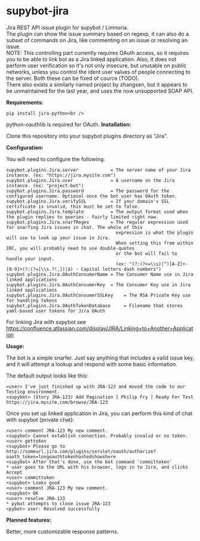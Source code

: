 supybot-jira
============

Jira REST API issue plugin for supybot / Limnoria.<br />
The plugin can show the issue summary based on regexp, it can also do a subset of commands on Jira, like commenting on an issue or resolving an issue.<br />
NOTE: This controlling part currently requires OAuth access, so it requires you to be able to link bot as a Jira linked application.
Also, it does not perform user verification so it's not only insecure, but unusable on public networks, unless you control the ident user values of people connecting to the server. Both these can be fixed of cource (TODO).<br />
There also exists a similarly named project by zhangsen, but it appears to be unmaintained for the last year, and uses the now unsupported SOAP API.<br />

<b>Requirements:</b>
```
pip install jira-python<br />
```
python-oauthlib is required for OAuth.
<b>Installation:</b>

Clone this repository into your supybot plugins directory as "Jira".<br />

<b>Configuration:</b>

You will need to configure the following:<br />
```
supybot.plugins.Jira.server            = The server name of your Jira instance. (ex: "https://jira.mysite.com")
supybot.plugins.Jira.user              = A username on the Jira instance. (ex: "project-bot")
supybot.plugins.Jira.password          = The password for the configured username. Optional once the bot user has OAuth token.
supybot.plugins.Jira.verifySSL         = If your domain's SSL certificate is invalid, this must be set to false.
supybot.plugins.Jira.template          = The output format used when the plugin replies to queries - fairly limited right now.
supybot.plugins.Jira.snarfRegex        = The regular expression used for snarfing Jira issues in chat. The whole of this
                                         expression is what the plugin will use to look up your issue in Jira. 
                                         When setting this from within IRC, you will probably need to use double-quotes 
                                         or the bot will fail to handle your input.
                                         (ex: "(?:(?<=\\s)|^)[A-Z]+-[0-9]+(?:(?=[\\s.?!,])|$) - Capital letters dash numbers")
supybot.plugins.Jira.OAuthConsumerName = The Consumer Name use in Jira linked applications
supybot.plugins.Jira.OAuthConsumerKey  = The Consumer Key use in Jira linked applications
supybot.plugins.Jira.OAuthConsumerSSLKey    = The RSA Private Key use for handling tokens
supybot.plugins.Jira.OAuthTokenDatabase     = Filename that stores yaml-based user tokens for Jira OAuth
```

For linking Jira with supybot see https://confluence.atlassian.com/display/JIRA/Linking+to+Another+Application

<b>Usage:</b>

The bot is a simple snarfer. Just say anything that includes a valid issue key, and it will attempt a lookup and respond with some basic information.<br />

The default output looks like this:<br />
```
<user> I've just finished up with JRA-123 and moved the code to our Testing environment.
<supybot> (Story JRA-123) Add Pagination [ Philip Fry ] Ready For Test https://jira.mysite.com/browse/JRA-123
```

Once you set up linked application in Jira, you can perform this kind of chat with supybot (private chat):
```
<user> comment JRA-123 My new comment.
<supybot> Cannot establish connection. Probably invalid or no token.
<user> gettoken
<supybot> Please go to http://someurl.jira.com/plugins/servlet/oauth/authorize?oauth_token=longoauthtokenhashedshowshere
<supybot> After that's done, use the bot command 'committoken'
* user goes to the URL with his browser, logs in to Jira, and clicks Accept
<user> committoken
<supybot> Looks good
<user> comment JRA-123 My new comment.
<supybot> OK
<user> resolve JRA-123
* pybot attempts to close issue JRA-123
<pybot> user: Resolved successfully
```
<b>Planned features:</b>

Better, more customizable response patterns.<br />
